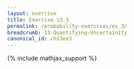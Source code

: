 ```yaml
---
layout: exercise
title: Exercise 13.3
permalink: /probability-exercises/ex_3/
breadcrumb: 13-Quantifying-Uncertainity
canonical_id: ch13ex3
---
```


{% include mathjax_support %}

